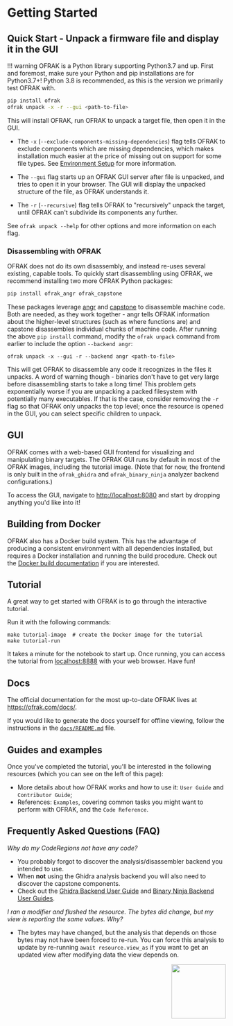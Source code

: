 # Getting Started

## Quick Start - Unpack a firmware file and display it in the GUI

!!! warning
    OFRAK is a Python library supporting Python3.7 and up. First and foremost, make sure your Python and pip installations are for Python3.7+! Python 3.8 is recommended, as this is the version we primarily test OFRAK with.

```bash
pip install ofrak
ofrak unpack -x -r --gui <path-to-file>

```

This will install OFRAK, run OFRAK to unpack a target file, then open it in the GUI.

- The `-x` (`--exclude-components-missing-dependencies`) flag tells OFRAK to exclude components which are missing dependencies, which makes installation much easier at the price of missing out on support for some file types.
See [Environment Setup](environment-setup.md#handling-non-python-dependencies) for more information.

- The `--gui` flag starts up an OFRAK GUI server after file is unpacked, and tries to open it in your browser.
The GUI will display the unpacked structure of the file, as OFRAK understands it.

- The `-r` (`--recursive`) flag tells OFRAK to "recursively" unpack the target, until OFRAK can't subdivide its components any further.

See `ofrak unpack --help` for other options and more information on each flag.

### Disassembling with OFRAK

OFRAK does not do its own disassembly, and instead re-uses several existing, capable tools.
To quickly start disassembling using OFRAK, we recommend installing two more OFRAK Python packages:

```bash
pip install ofrak_angr ofrak_capstone
```

These packages leverage [angr](https://angr.io/) and [capstone](https://www.capstone-engine.org/) to disassemble machine code. 
Both are needed, as they work together - angr tells OFRAK information about the higher-level structures (such as where functions are) and capstone disassembles individual chunks of machine code.
After running the above `pip install` command, modify the `ofrak unpack` command from earlier to include the option `--backend angr`:

```shell
ofrak unpack -x --gui -r --backend angr <path-to-file>

```

This will get OFRAK to disassemble any code it recognizes in the files it unpacks.
A word of warning though - binaries don't have to get very large before disassembling starts to take a long time!
This problem gets exponentially worse if you are unpacking a packed filesystem with potentially many executables.
If that is the case, consider removing the `-r` flag so that OFRAK only unpacks the top level; once the resource is opened in the GUI, you can select specific children to unpack.


## GUI

OFRAK comes with a web-based GUI frontend for visualizing and manipulating binary targets. The OFRAK GUI runs by default in most of the OFRAK images, including the tutorial image. (Note that for now, the frontend is only built in the `ofrak_ghidra` and `ofrak_binary_ninja` analyzer backend configurations.)

To access the GUI, navigate to <http://localhost:8080> and start by dropping anything you'd like into it!


## Building from Docker

OFRAK also has a Docker build system. 
This has the advantage of producing a consistent environment with all dependencies installed, but requires a Docker installation and running the build procedure.
Check out the [Docker build documentation](environment-setup.md#docker) if you are interested.


## Tutorial

A great way to get started with OFRAK is to go through the interactive tutorial.

Run it with the following commands:

```shell
make tutorial-image  # create the Docker image for the tutorial
make tutorial-run
```

It takes a minute for the notebook to start up. Once running, you can access the tutorial from [localhost:8888](http://localhost:8888) with your web browser. Have fun!


## Docs

The official documentation for the most up-to-date OFRAK lives at <https://ofrak.com/docs/>.

If you would like to generate the docs yourself for offline viewing, follow the instructions in the [`docs/README.md`](https://github.com/redballoonsecurity/ofrak/blob/master/docs/README.md) file.

## Guides and examples

Once you've completed the tutorial, you'll be interested in the following resources (which you can see on the left of this page):

- More details about how OFRAK works and how to use it: `User Guide` and `Contributor Guide`;
- References: `Examples`, covering common tasks you might want to perform with OFRAK, and the `Code Reference`.

## Frequently Asked Questions (FAQ)

_Why do my CodeRegions not have any code?_

- You probably forgot to discover the analysis/disassembler backend you intended to use.
- When **not** using the Ghidra analysis backend you will also need to discover the capstone components.
- Check out the [Ghidra Backend User Guide](user-guide/disassembler-backends/ghidra.md) and [Binary Ninja Backend User Guides](user-guide/disassembler-backends/binary_ninja.md).

_I ran a modifier and flushed the resource. The bytes did change, but my view is reporting the same values. Why?_

- The bytes may have changed, but the analysis that depends on those bytes may not have been forced to re-run. You can force this analysis to update by re-running `await resource.view_as` if you want to get an updated view after modifying data the view depends on.

<div align="right">
<img src="./assets/square_01.png" width="125" height="125">
</div>
